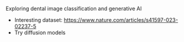 Exploring dental image classification and generative AI
- Interesting dataset: https://www.nature.com/articles/s41597-023-02237-5
- Try diffusion models